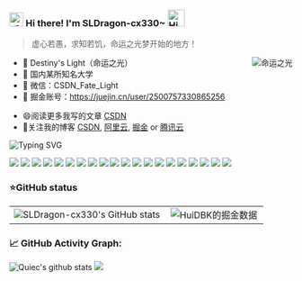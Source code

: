 <h3>
  <img src="https://media.giphy.com/media/hvRJCLFzcasrR4ia7z/giphy.gif" width="25" alt="手势">
  Hi there! I'm SLDragon-cx330~ 
  <img src="https://emojis.slackmojis.com/emojis/images/1588866973/8934/hellokittydance.gif?1588866973" alt="Hi" width="30" />
</h3>

> 虚心若愚，求知若饥，命运之光梦开始的地方！

<a href="https://github.com/SLDragon-cx330">
  <div align="right" >
    <img align="right" src="https://count.getloli.com/get/@:tinygeeker?theme=rule34" alt="命运之光" />
  </div>
</a>

<!-- ======================================= -->
- 💼 Destiny's Light（命运之光）
- 🏫 国内某所知名大学
- 📮 微信：CSDN_Fate_Light
- 📖 掘金账号：https://juejin.cn/user/2500757330865256
* 😄阅读更多我写的文章 [CSDN](https://blog.csdn.net/VLOKL?type=blog)
* 👯关注我的博客 [CSDN](https://blog.csdn.net/VLOKL?type=blog), [阿里云](https://developer.aliyun.com/profile/expert/3z4stlrddizcq), [掘金](https://juejin.cn/user/2500757330865256) or [腾讯云](https://bbs.huaweicloud.com/community/usersnew/id_1683969425588960)

<!-- https://readme-typing-svg.demolab.com/demo/ -->
![Typing SVG](https://readme-typing-svg.herokuapp.com?font=DynaPuff&size=20&pause=1000&color=9999FF&center=true&vCenter=true&width=500&height=22&lines=Welcome+to+the+nest+of+the+light+of+destiny.++%F0%9F%91%8B)


<!-- ======================================= -->

![](https://img.shields.io/badge/-Nodejs-43853d?style=flat-square&logo=Node.js&logoColor=white) ![](https://img.shields.io/badge/-WebRTC-008000?style=flat-square&logo=WebRTC&labelColor=90EE90&color=fff) ![](https://img.shields.io/badge/-JavaScript-e5cd0c?style=flat-square&logo=JavaScript&labelColor=f7df1e&logoColor=000) ![](https://img.shields.io/badge/-TypeScript-3178C6?style=flat-square&logo=TypeScript&logoColor=white&color=blue) ![](https://img.shields.io/badge/-Vue.js-29beb0?style=flat-square&logo=vue.js&labelColor=ffffff&color=4FC08D) ![](https://img.shields.io/badge/-React-29beb0?style=flat-square&logo=React&labelColor=ffffff&color=61DAFB) ![](https://img.shields.io/badge/-WebPack-1C78C0?style=flat-square&logo=WebPack&logoColor=white) ![](https://img.shields.io/badge/-Electron-white?style=flat-square&logo=electron&logoColor=white&color=47848F) ![](https://img.shields.io/badge/-Three.js-000000?style=flat-square&logo=Three.js) ![](https://img.shields.io/badge/-MiniProgram-008000?style=flat-square&logo=WeChat&labelColor=fff&color=07C160) ![](https://img.shields.io/badge/-NPM-CB3837?style=flat-square&logo=npm&logoColor=white) ![](https://img.shields.io/badge/-Github_Actions-2088FF?style=flat-square&logo=github-actions&logoColor=white) [![](https://img.shields.io/badge/-Gist-black?style=flat-square&logo=GitHub&labelColor=blue&color=fff&logoColor=fff)](https://gist.github.com/tinygeeker) ![](https://img.shields.io/badge/-Tampermonkey-black?style=flat-square&logo=Tampermonkey&labelColor=black&color=00485B) ![](https://img.shields.io/badge/-KaliLinux-white?style=flat-square&logo=KaliLinux&logoColor=white&color=blue) ![](https://img.shields.io/badge/-MySQL-white?style=flat-square&logo=MySQL&logoColor=white&color=fff&labelColor=4479A1) ![](https://img.shields.io/badge/-CodePen-white?style=flat-square&logo=CodePen&logoColor=white&color=000) ![](https://img.shields.io/badge/-Jenkins-white?style=flat-square&logo=Jenkins&labelColor=D24939&color=white&logoColor=white) ![](https://img.shields.io/badge/-Docker-white?style=flat-square&logo=Docker&labelColor=2496ED&color=2496ED&logoColor=white) ![](https://img.shields.io/badge/-Bilibili-white?style=flat-square&logo=Bilibili&labelColor=00A1D6&logoColor=white)

<!-- ======================================= -->

### ⭐GitHub status

<!--

![Anurag's GitHub stats](https://github-readme-stats.vercel.app/api?username=SLDragon-cx330&show_icons=true&hide=prs&card_width=1000)
<!--
![](https://github-readme-activity-graph.cyclic.app/graph?username=tinygeeker&theme=github)
![](https://github-readme-stats.vercel.app/api?username=tinygeeker&show_icons=truee&include_all_commits=true&theme=onedark&hide=prs) 
![](https://github-readme-stats.vercel.app/api/top-langs/?username=tinygeeker&layout=compact&show_icons=truee&include_all_commits=true&theme=onedark&card_width=230)


-->



<table border=0>
  <tr>
    <td><img src="https://github-readme-stats.vercel.app/api?username=SLDragon-cx330&show_icons=true&count_private=true&theme=vue-light&hide_border=true" alt="SLDragon-cx330's GitHub stats" style="zoom:100%;" align="left"/></td>
    <td><img src="https://4sdvg7tqbv.us.aircode.run/juejin?uid=2500757330865256&hide_border=true" alt="HuiDBK的掘金数据" style="zoom:100%;" align="left"/></td>
  </tr>
</table>

<!-- 
##### Some repo 

* [autocue](https://github.com/tinygeeker/autocue)：🛠️AI drawing prompter tool.(AI绘画提词工具)🧰  [![](https://img.shields.io/github/stars/tinygeeker/autocue)](https://github.com/tinygeeker/autocue)
* [python-spiders](https://github.com/tinygeeker/python-spiders)：🛠️Some crawler projects.(一些爬虫实战项目)🧰  [![](https://img.shields.io/github/stars/tinygeeker/python-spiders)](https://github.com/tinygeeker/python-spiders)
* [ChatGPT-presets](https://github.com/tinygeeker/ChatGPT-presets)：🛠️Some interesting presets for ChatGPT.(一些ChatGPT有趣的预设包)🧰  [![](https://img.shields.io/github/stars/tinygeeker/ChatGPT-presets)](https://github.com/tinygeeker/ChatGPT-presets)
* [sitemap](https://github.com/tinygeeker/sitemap)：🛠️Paddling fish website navigation.(划水摸鱼网站导航)🧰  [![](https://img.shields.io/github/stars/tinygeeker/sitemap)](https://github.com/tinygeeker/sitemap)
======================================= -->

<!--   GitHub stats graph -->
### 📈 GitHub Activity Graph:
![Quiec's github stats](https://github-readme-stats.vercel.app/api/top-langs/?username=SLDragon-cx330&theme=vue-light)
<img src="https://github-readme-streak-stats.herokuapp.com/?user=SLDragon-cx330"></img>


